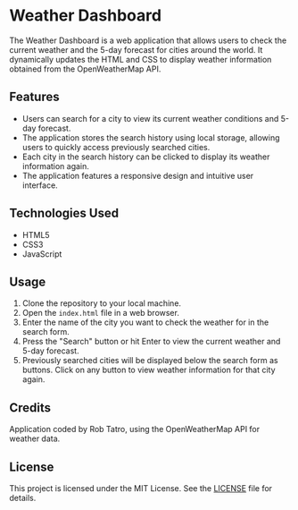 # Weather Dashboard

The Weather Dashboard is a web application that allows users to check the current weather and the 5-day forecast for cities around the world. It dynamically updates the HTML and CSS to display weather information obtained from the OpenWeatherMap API.

## Features

- Users can search for a city to view its current weather conditions and 5-day forecast.
- The application stores the search history using local storage, allowing users to quickly access previously searched cities.
- Each city in the search history can be clicked to display its weather information again.
- The application features a responsive design and intuitive user interface.

## Technologies Used

- HTML5
- CSS3
- JavaScript

## Usage

1. Clone the repository to your local machine.
2. Open the `index.html` file in a web browser.
3. Enter the name of the city you want to check the weather for in the search form.
4. Press the "Search" button or hit Enter to view the current weather and 5-day forecast.
5. Previously searched cities will be displayed below the search form as buttons. Click on any button to view weather information for that city again.

## Credits

Application coded by Rob Tatro, using the OpenWeatherMap API for weather data.

## License

This project is licensed under the MIT License. See the [LICENSE](LICENSE) file for details.
